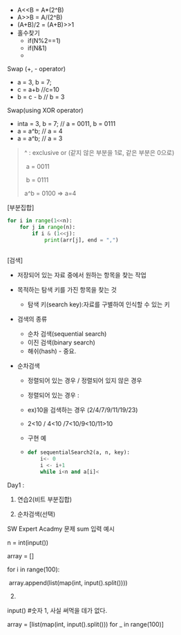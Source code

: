 - A<<B = A*(2^B)
- A>>B = A/(2^B)
- (A+B)/2 = (A+B)>>1
- 홀수찾기
  - if(N%2==1)
  - if(N&1)
  - 

Swap (+, - operator)

- a = 3, b = 7;
- c = a+b //c=10
- b = c - b // b = 3

Swap(using XOR operator)

- inta = 3, b = 7; // a = 0011, b = 0111
- a = a^b; // a = 4
- a = a^b; // a = 3

>    ^ : exclusive or (같지 않은 부분을 1로, 같은 부분은 0으로)
>
> ​    a = 0011
>
> ​    b = 0111
>
> a^b = 0100 => a=4

[부분집합]

```python
for i in range(1<<n):
    for j in range(n):
        if i & (1<<j):
            print(arr[j], end = ",")
	
```

[검색]

- 저장되어 있는 자료 중에서 원하는 항목을 찾는 작업

- 목적하는 탐색 키를 가진 항목을 찾는 것

  - 탐색 키(search key):자료를 구별하여 인식할 수 있는 키

- 검색의 종류

  - 순차 검색(sequential search)
  - 이진 검색(binary search)
  - 해쉬(hash) - 중요.

- 순차검색

  - 정렬되어 있는 경우 /  정렬되어 있지 않은 경우

  - 정렬되어 있는 경우 : 

  - ex)10을 검색하는 경우 (2/4/7/9/11/19/23)

  - 2<10 / 4<10  /7<10/9<10/11>10

  - 구현 예

  - ```python
    def sequentialSearch2(a, n, key):
        i<- 0
        i <- i+1
        while i<n and a[i]<
    
    ```

    





Day1 :

1) 연습2(비트 부분집합)

2) 순차검색(선택)



SW Expert Acadmy 문제 sum 입력 예시



n = int(input())

array = []

for i in range(100):

​	array.append(list(map(int, input().split())))



2.

input()   #숫자 1, 사실 써먹을 데가 없다.

array = [list(map(int, input().split())) for _ in range(100)] 